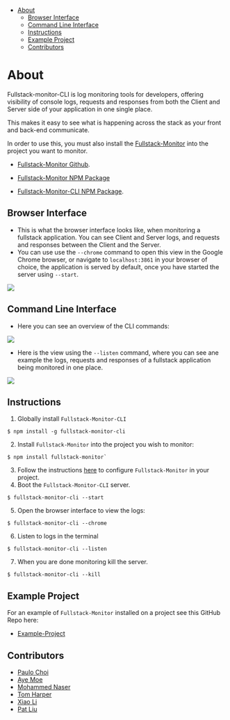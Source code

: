 <img src="https://raw.githubusercontent.com/PFA-Pink-Fairy-Armadillo/fullstack-monitor-cli/main/images/Fullstack-Monitor-CLI-banner.jpeg" alt="">

- [About](#about)
  - [Browser Interface](#browser-interface)
  - [Command Line Interface](#command-line-interface)
  - [Instructions](#instructions)
  - [Example Project](#example-project)
  - [Contributors](#contributors)

# About
Fullstack-monitor-CLI is log monitoring tools for developers, offering visibility of console logs, requests and responses from both the Client and Server side of your application in one single place.

This makes it easy to see what is happening across the stack as your front and back-end communicate.

In order to use this, you must also install the [Fullstack-Monitor](https://github.com/PFA-Pink-Fairy-Armadillo/fullstack-monitor) into the project you want to monitor.

- [Fullstack-Monitor Github](https://github.com/PFA-Pink-Fairy-Armadillo/fullstack-monitor).
- [Fullstack-Monitor NPM Package](https://www.npmjs.com/package/fullstack-monitor)

- [Fullstack-Monitor-CLI NPM Package](https://www.npmjs.com/package/fullstack-monitor-cli).

## Browser Interface

- This is what the browser interface looks like, when monitoring a fullstack application. You can see Client and Server logs, and requests and responses between the Client and the Server.
- You can use use the `--chrome` command to open this view in the Google Chrome browser, or navigate to `localhost:3861` in your browser of choice, the application is served by default, once you have started the server using `--start`.

![](./images/2021-04-03-19-28-23.png)

## Command Line Interface

- Here you can see an overview of the CLI commands:

![](./images/2021-04-03-19-30-18.png)

- Here is the view using the `--listen` command, where you can see ane example  the logs, requests and responses of a fullstack application being monitored in one place.

![](./images/2021-04-03-19-31-25.png)

## Instructions

1. Globally install `Fullstack-Monitor-CLI`
```
$ npm install -g fullstack-monitor-cli
```
2. Install `Fullstack-Monitor` into the project you wish to monitor:
```
$ npm install fullstack-monitor`
```
3. Follow the instructions [here](https://github.com/PFA-Pink-Fairy-Armadillo/fullstack-monitor) to configure `Fullstack-Monitor` in your project.
4. Boot the `Fullstack-Monitor-CLI` server.
```
$ fullstack-monitor-cli --start
```
5. Open the browser interface to view the logs:
```
$ fullstack-monitor-cli --chrome
```
6. Listen to logs in the terminal
```
$ fullstack-monitor-cli --listen
```
7. When you are done monitoring kill the server.
```
$ fullstack-monitor-cli --kill
```

## Example Project

For an example of `Fullstack-Monitor` installed on a project see this GitHub Repo here:

- [Example-Project](https://github.com/PFA-Pink-Fairy-Armadillo/Example-Project)

## Contributors

- [Paulo Choi](https://github.com/paulochoi)
- [Aye Moe](https://github.com/ayemmoe)
- [Mohammed Naser](https://github.com/mnaser11218)
- [Tom Harper](https://github.com/tommyrharper)
- [Xiao Li](https://github.com/xiaotongli)
- [Pat Liu](https://github.com/patrickliuhhs)
